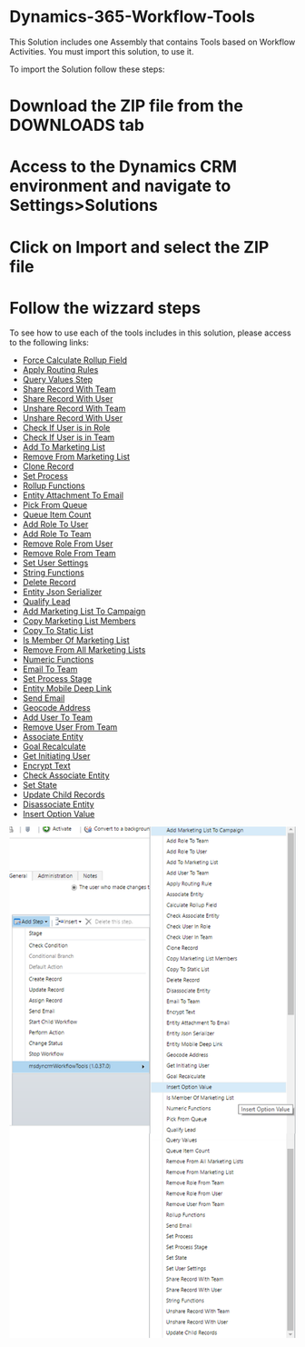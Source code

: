 # Dynamics-365-Workflow-Tools
This Solution includes one Assembly that contains Tools based on Workflow Activities.
You must import this solution, to use it.

To import the Solution follow these steps:

# Download the ZIP file from the DOWNLOADS tab
# Access to the Dynamics CRM environment and navigate to Settings>Solutions
# Click on Import and select the ZIP file
# Follow the wizzard steps

To see how to use each of the tools includes in this solution, please access to the following links:
* [Force Calculate Rollup Field](/docs/Force%20Calculate%20Rollup%20Field.md)
* [Apply Routing Rules](Apply-Routing-Rules)
* [Query Values Step](Query-Values-Step)
* [Share Record With Team](Share-Record-With-Team)
* [Share Record With User](Share-Record-With-User)
* [Unshare Record With Team](Unshare-Record-With-Team)
* [Unshare Record With User](Unshare-Record-With-User)
* [Check If User is in Role](Check-If-User-is-in-Role)
* [Check If User is in Team](Check-If-User-is-in-Team)
* [Add To Marketing List](Add-To-Marketing-List)
* [Remove From Marketing List](Remove-From-Marketing-List)
* [Clone Record](Clone-Record)
* [Set Process](Set-Process)
* [Rollup Functions](Rollup-Functions)
* [Entity Attachment To Email](Entity-Attachment-To-Email)
* [Pick From Queue](Pick-From-Queue)
* [Queue Item Count](Queue-Item-Count)
* [Add Role To User](Add-Role-To-User)
* [Add Role To Team](Add-Role-To-Team)
* [Remove Role From User](Remove-Role-From-User)
* [Remove Role From Team](Remove-Role-From-Team)
* [Set User Settings](Set-User-Settings)
* [String Functions](String-Functions)
* [Delete Record](Delete-Record)
* [Entity Json Serializer](Entity-Json-Serializer)
* [Qualify Lead](Qualify-Lead)
* [Add Marketing List To Campaign](Add-Marketing-List-To-Campaign)
* [Copy Marketing List Members](Copy-Marketing-List-Members)
* [Copy To Static List](Copy-To-Static-List)
* [Is Member Of Marketing List](Is-Member-Of-Marketing-List)
* [Remove From All Marketing Lists](Remove-From-All-Marketing-Lists)
* [Numeric Functions](Numeric-Functions)
* [Email To Team](Email-To-Team)
* [Set Process Stage](Set-Process-Stage)
* [Entity Mobile Deep Link](Entity-Mobile-Deep-Link)
* [Send Email](Send-Email)
* [Geocode Address](Geocode-Address)
* [Add User To Team](Add-User-To-Team)
* [Remove User From Team](Remove-User-From-Team)
* [Associate Entity](Associate-Entity)
* [Goal Recalculate](Goal-Recalculate)
* [Get Initiating User](Get-Initiating-User)
* [Encrypt Text](Encrypt-Text)
* [Check Associate Entity](Check-Associate-Entity)
* [Set State](Set-State)
* [Update Child Records](Update-Child-Records)
* [Disassociate Entity](Disassociate-Entity)
* [Insert Option Value](Insert-Option-Value)

![](docs/Home_wf1.png)
